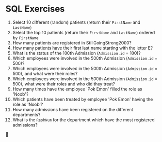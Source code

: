 # SQL Exercises

1. Select 10 different (random) patients (return their `FirstName` and `LastName`)
2. Select the top 10 patients (return their `FirstName` and `LastName`) ordered by `FirstName`
3. How many patients are registered in StillGoingStrong2000?
4. How many patients have their first last name starting with the letter E?
5. What is the status of the 100th Admission (`Admission.id` = 100)?
6. Which employees were involved in the 500th Admission (`Admission.id` = 500)?
7. Which employees were involved in the 500th Admission (`Admission.id` = 500), and what were their roles?
8. Which employees were involved in the 500th Admission (`Admission.id` = 500), what were their roles and who did they treat?
9. How many times have the employee 'Pok Emon' filled the role as 'Noob'?
10. Which patients have been treated by employee 'Pok Emon' having the role as 'Noob'?
11. How many admissions have been registered on the different departments?
12. What is the `ReshNum` for the department which have the most registered admissions?

:rocket:

